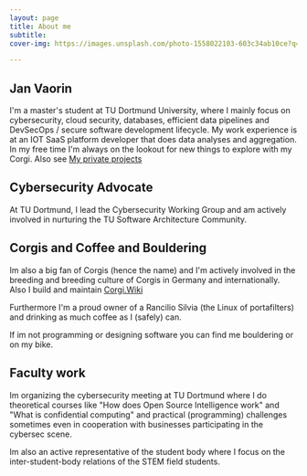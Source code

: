```yaml
---
layout: page
title: About me
subtitle: 
cover-img: https://images.unsplash.com/photo-1558022103-603c34ab10ce?q=80&w=2071&auto=format&fit=crop&ixlib=rb-4.0.3&ixid=M3wxMjA3fDB8MHxwaG90by1wYWdlfHx8fGVufDB8fHx8fA%3D%3D

---
```

## Jan Vaorin

I'm a master's student at TU Dortmund University, where I mainly focus on cybersecurity, cloud security, databases, efficient data pipelines and DevSecOps / secure software development lifecycle. My work experience is at an IOT SaaS platform developer that does data analyses and aggregation. In my free time I'm always on the lookout for new things to explore with my Corgi. Also see [My private projects](https://blog.corgijan.dev/projects)
## Cybersecurity Advocate

At TU Dortmund, I lead the Cybersecurity Working Group and am actively involved in nurturing the TU Software Architecture Community.

## Corgis and Coffee and Bouldering
Im also a big fan of Corgis (hence the name) and I'm actively involved in the breeding and breeding culture of Corgis in Germany and internationally. Also I build and maintain [Corgi.Wiki](http://corgi.wiki)

Furthermore I'm a proud owner of a Rancilio Silvia (the Linux of portafilters) and drinking as much coffee as I (safely) can. 

If im not programming or designing software you can find me bouldering or on my bike. 

## Faculty work
Im organizing the cybersecurity meeting at TU Dortmund where I do theoretical courses like "How does Open Source Intelligence work" and "What is confidential computing" and practical (programming) challenges sometimes even in cooperation with businesses participating in the cybersec scene. 

Im also an active representative of the student body where I focus on the inter-student-body relations of the STEM field students. 

